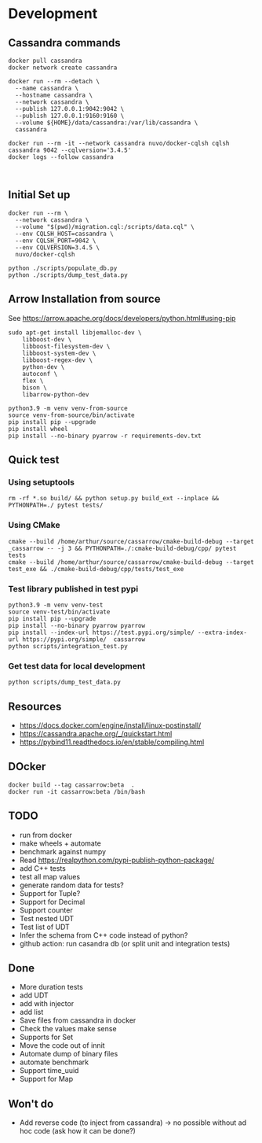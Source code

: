 # Development

## Cassandra commands

```shell
docker pull cassandra
docker network create cassandra

docker run --rm --detach \
  --name cassandra \
  --hostname cassandra \
  --network cassandra \
  --publish 127.0.0.1:9042:9042 \
  --publish 127.0.0.1:9160:9160 \
  --volume ${HOME}/data/cassandra:/var/lib/cassandra \
  cassandra

docker run --rm -it --network cassandra nuvo/docker-cqlsh cqlsh cassandra 9042 --cqlversion='3.4.5'
docker logs --follow cassandra



```

## Initial Set up

```shell
docker run --rm \
  --network cassandra \
  --volume "$(pwd)/migration.cql:/scripts/data.cql" \
  --env CQLSH_HOST=cassandra \
  --env CQLSH_PORT=9042 \
  --env CQLVERSION=3.4.5 \
  nuvo/docker-cqlsh

python ./scripts/populate_db.py 
python ./scripts/dump_test_data.py 
```

## Arrow Installation from source

See https://arrow.apache.org/docs/developers/python.html#using-pip

```shell
sudo apt-get install libjemalloc-dev \
    libboost-dev \
    libboost-filesystem-dev \
    libboost-system-dev \
    libboost-regex-dev \
    python-dev \
    autoconf \
    flex \
    bison \
    libarrow-python-dev
    
python3.9 -m venv venv-from-source
source venv-from-source/bin/activate
pip install pip --upgrade
pip install wheel
pip install --no-binary pyarrow -r requirements-dev.txt
```

## Quick test

### Using setuptools

```shell
rm -rf *.so build/ && python setup.py build_ext --inplace &&  PYTHONPATH=./ pytest tests/
```

### Using CMake 

```shell
cmake --build /home/arthur/source/cassarrow/cmake-build-debug --target _cassarrow -- -j 3 && PYTHONPATH=./:cmake-build-debug/cpp/ pytest tests
cmake --build /home/arthur/source/cassarrow/cmake-build-debug --target test_exe && ./cmake-build-debug/cpp/tests/test_exe
```

### Test library published in test pypi

```shell
python3.9 -m venv venv-test
source venv-test/bin/activate
pip install pip --upgrade
pip install --no-binary pyarrow pyarrow
pip install --index-url https://test.pypi.org/simple/ --extra-index-url https://pypi.org/simple/  cassarrow
python scripts/integration_test.py
```

### Get test data for local development

```shell
python scripts/dump_test_data.py 
```

## Resources

* https://docs.docker.com/engine/install/linux-postinstall/
* https://cassandra.apache.org/_/quickstart.html
* https://pybind11.readthedocs.io/en/stable/compiling.html

## DOcker
```shell
docker build --tag cassarrow:beta  .
docker run -it cassarrow:beta /bin/bash
```

## TODO

* run from docker
* make wheels + automate
* benchmark against numpy
* Read https://realpython.com/pypi-publish-python-package/
* add C++ tests
* test all map values
* generate random data for tests?
* Support for Tuple?
* Support for Decimal
* Support counter 
* Test nested UDT
* Test list of UDT
* Infer the schema from C++ code instead of python?
* github action: run casandra db (or split unit and integration tests)

## Done

* More duration tests
* add UDT
* add with injector
* add list
* Save files from cassandra in docker
* Check the values make sense
* Supports for Set
* Move the code out of innit
* Automate dump of binary files
* automate benchmark
* Support time_uuid
* Support for Map

## Won't do

* Add reverse code (to inject from cassandra) -> no possible without ad hoc code (ask how it can be done?)